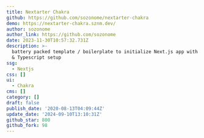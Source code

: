 ```yaml
---
title: Nextarter Chakra
github: https://github.com/sozonome/nextarter-chakra
demo: https://nextarter-chakra.sznm.dev/
author: sozonome
author_link: https://github.com/sozonome
date: 2023-11-30T10:57:32.731Z
description: >-
  battery packed template / boilerplate to initialize Next.js app with Chakra UI
  & Typescript setup
ssg:
  - Nextjs
css: []
ui:
  - Chakra
cms: []
category: []
draft: false
publish_date: '2020-08-13T04:09:44Z'
update_date: '2024-09-10T13:10:31Z'
github_star: 800
github_fork: 98
---
```


